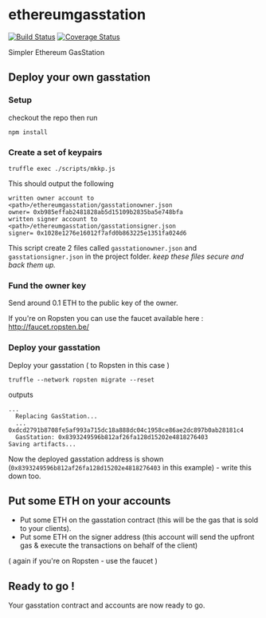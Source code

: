 # ethereumgasstation

[![Build Status](https://travis-ci.org/EthereumGasStation/ethereumgasstation.svg?branch=master)](https://travis-ci.org/EthereumGasStation/ethereumgasstation)
[![Coverage Status](https://coveralls.io/repos/github/EthereumGasStation/ethereumgasstation/badge.svg)](https://coveralls.io/github/EthereumGasStation/ethereumgasstation)

Simpler Ethereum GasStation

## Deploy your own gasstation

### Setup

checkout the repo then run 

```
npm install
```

### Create a set of keypairs

```
truffle exec ./scripts/mkkp.js
```

This should output the following

```
written owner account to <path>/ethereumgasstation/gasstationowner.json
owner= 0xb985effab2481828ab5d15109b2835ba5e748bfa
written signer account to <path>/ethereumgasstation/gasstationsigner.json
signer= 0x1028e1276e16012f7afd0b863225e1351fa024d6

```

This script create 2 files called `gasstationowner.json` and `gasstationsigner.json` in the project folder. *keep these files secure and back them up.*


### Fund the owner key

Send around 0.1 ETH to the public key of the owner.

If you're on Ropsten you can use the faucet available here : http://faucet.ropsten.be/ 

### Deploy your gasstation

Deploy your gasstation ( to Ropsten in this case )

```
truffle --network ropsten migrate --reset
```

outputs

```
...
  Replacing GasStation...
  ... 0xdcd2791b8708fe5af993a715dc18a888dc04c1958ce86ae2dc897b0ab28181c4
  GasStation: 0x8393249596b812af26fa128d15202e4818276403
Saving artifacts...
```

Now the deployed gasstation address is shown (`0x8393249596b812af26fa128d15202e4818276403` in this example) - write this down too.

## Put some ETH on your accounts

* Put some ETH on the gasstation contract (this will be the gas that is sold to your clients).
* Put some ETH on the signer address (this account will send the upfront gas & execute the transactions on behalf of the client)

( again if you're on Ropsten - use the faucet )

## Ready to go !

Your gasstation contract and accounts are now ready to go.







